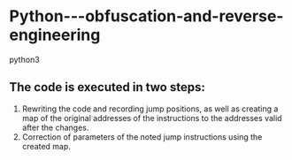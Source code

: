 # Python---obfuscation-and-reverse-engineering

python3
## The code is executed in two steps:
1. Rewriting the code and recording jump positions, as well as creating a map of the original addresses of the instructions to the addresses valid after the changes.
2. Correction of parameters of the noted jump instructions using the created map.
